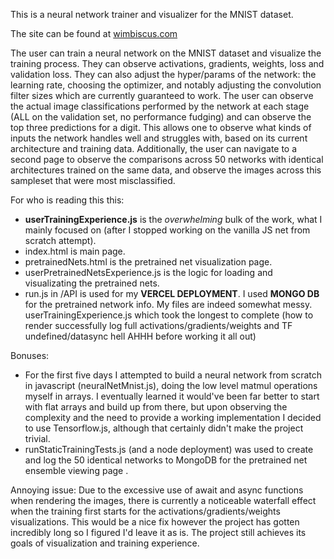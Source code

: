 This is a neural network trainer and visualizer for the MNIST dataset.

The site can be found at [wimbiscus.com](https://wimbiscus.com)

The user can train a neural network on the MNIST dataset and visualize the training process. They can observe activations, gradients, weights, loss and validation loss. 
They can also adjust the hyper/params of the network: the learning rate, choosing the optimizer, and notably adjusting the convolution filter sizes which are currently guaranteed to work.
The user can observe the actual image classifications performed by the network at each stage (ALL on the validation set, no performance fudging) and can observe the top three predictions for a digit.
This allows one to observe what kinds of inputs the network handles well and struggles with, based on its current architecture and training data. 
Additionally, the user can navigate to a second page to observe the comparisons across 50 networks with identical architectures trained on the same data, 
and observe the images across this sampleset that were most misclassified.

For who is reading this this:
 - **userTrainingExperience.js** is the *overwhelming* bulk of the work, what I mainly focused on (after I stopped working on the vanilla JS net from scratch attempt).
 - index.html is main page.
 - pretrainedNets.html is the pretrained net visualization page.
 - userPretrainedNetsExperience.js is the logic for loading and visualizating the pretrained nets.
 - run.js in /API is used for my **VERCEL DEPLOYMENT**. I used **MONGO DB** for the pretrained network info.
My files are indeed somewhat messy. userTrainingExperience.js which took the longest to complete (how to render successfully log full activations/gradients/weights and TF undefined/datasync hell AHHH before working it all out)

Bonuses: 
- For the first five days I attempted to build a neural network from scratch in javascript (neuralNetMnist.js), doing the low level matmul operations myself in arrays. 
I eventually learned it would've been far better to start with flat arrays and build up from there, but upon observing the complexity and the need to provide a working implementation I decided to use Tensorflow.js, although that certainly didn't make the project trivial. 
- runStaticTrainingTests.js (and a node deployment) was used to create and log the 50 identical networks to MongoDB for the pretrained net ensemble viewing page .

Annoying issue: Due to the excessive use of await and async functions when rendering the images, there is currently a noticeable waterfall effect when the training first starts for the activations/gradients/weights visualizations.
This would be a nice fix however the project has gotten incredibly long so I figured I'd leave it as is. The project still achieves its goals of visualization and training experience. 
